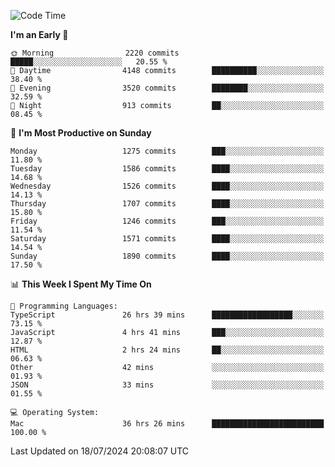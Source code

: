 <!--START_SECTION:waka-->
![Code Time](http://img.shields.io/badge/Code%20Time-4%2C189%20hrs%2026%20mins-blue)

**I'm an Early 🐤** 

```text
🌞 Morning                2220 commits        █████░░░░░░░░░░░░░░░░░░░░   20.55 % 
🌆 Daytime                4148 commits        ██████████░░░░░░░░░░░░░░░   38.40 % 
🌃 Evening                3520 commits        ████████░░░░░░░░░░░░░░░░░   32.59 % 
🌙 Night                  913 commits         ██░░░░░░░░░░░░░░░░░░░░░░░   08.45 % 
```
📅 **I'm Most Productive on Sunday** 

```text
Monday                   1275 commits        ███░░░░░░░░░░░░░░░░░░░░░░   11.80 % 
Tuesday                  1586 commits        ████░░░░░░░░░░░░░░░░░░░░░   14.68 % 
Wednesday                1526 commits        ████░░░░░░░░░░░░░░░░░░░░░   14.13 % 
Thursday                 1707 commits        ████░░░░░░░░░░░░░░░░░░░░░   15.80 % 
Friday                   1246 commits        ███░░░░░░░░░░░░░░░░░░░░░░   11.54 % 
Saturday                 1571 commits        ████░░░░░░░░░░░░░░░░░░░░░   14.54 % 
Sunday                   1890 commits        ████░░░░░░░░░░░░░░░░░░░░░   17.50 % 
```


📊 **This Week I Spent My Time On** 

```text
💬 Programming Languages: 
TypeScript               26 hrs 39 mins      ██████████████████░░░░░░░   73.15 % 
JavaScript               4 hrs 41 mins       ███░░░░░░░░░░░░░░░░░░░░░░   12.87 % 
HTML                     2 hrs 24 mins       ██░░░░░░░░░░░░░░░░░░░░░░░   06.63 % 
Other                    42 mins             ░░░░░░░░░░░░░░░░░░░░░░░░░   01.93 % 
JSON                     33 mins             ░░░░░░░░░░░░░░░░░░░░░░░░░   01.55 % 

💻 Operating System: 
Mac                      36 hrs 26 mins      █████████████████████████   100.00 % 
```


 Last Updated on 18/07/2024 20:08:07 UTC
<!--END_SECTION:waka-->
